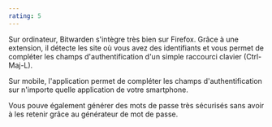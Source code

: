 ```yaml
---
rating: 5
---
```


Sur ordinateur, Bitwarden s'intègre très bien sur Firefox. Grâce à une extension, il détecte les site où vous avez des identifiants et vous permet de compléter les champs d'authentification d'un simple raccourci clavier (Ctrl-Maj-L).

Sur mobile, l'application permet de compléter les champs d'authentification sur n'importe quelle application de votre smartphone.

Vous pouve également générer des mots de passe très sécurisés sans avoir à les retenir grâce au générateur de mot de passe.
